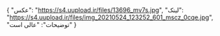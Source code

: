 {
  "عکس": "https://s4.uupload.ir/files/13696_mv7s.jpg",
  "لینک": "https://s4.uupload.ir/files/img_20210524_123252_601_mscz_0cqe.jpg",
  "توضیحات": "عالی است"
}
